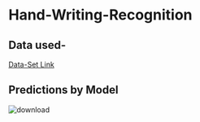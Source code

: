 # Hand-Writing-Recognition

## Data used-
[Data-Set Link](https://www.kaggle.com/sachinpatel21/az-handwritten-alphabets-in-csv-format) 

## Predictions by Model


![download](https://user-images.githubusercontent.com/75358720/158846088-8696658d-4551-43e1-9438-e7a93636e499.png)
